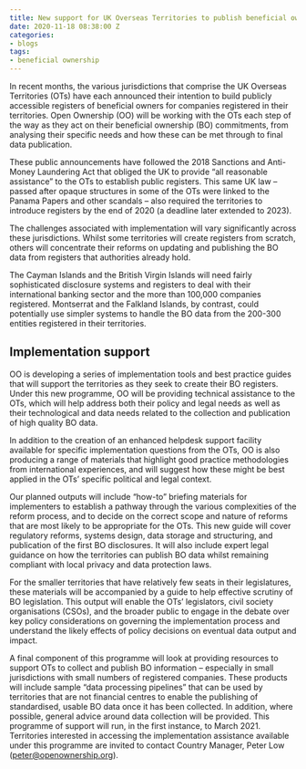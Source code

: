 ```yaml
---
title: New support for UK Overseas Territories to publish beneficial ownership data
date: 2020-11-18 08:38:00 Z
categories:
- blogs
tags:
- beneficial ownership
---
```


In recent months, the various jurisdictions that comprise the UK Overseas Territories (OTs) have each announced their intention to build publicly accessible registers of beneficial owners for companies registered in their territories. Open Ownership (OO) will be working with the OTs each step of the way as they act on their beneficial ownership (BO) commitments, from analysing their specific needs and how these can be met through to final data publication. 

These public announcements have followed the 2018 Sanctions and Anti-Money Laundering Act that obliged the UK to provide “all reasonable assistance” to the OTs to establish public registers. This same UK law – passed after opaque structures in some of the OTs were linked to the Panama Papers and other scandals – also required the territories to introduce registers by the end of 2020 (a deadline later extended to 2023). 

The challenges associated with implementation will vary significantly across these jurisdictions. Whilst some territories will create registers from scratch, others will concentrate their reforms on updating and publishing the BO data from registers that authorities already hold. 

The Cayman Islands and the British Virgin Islands will need fairly sophisticated disclosure systems and registers to deal with their international banking sector and the more than 100,000 companies registered. Montserrat and the Falkland Islands, by contrast, could potentially use simpler systems to handle the BO data from the 200-300 entities registered in their territories. 

## Implementation support

OO is developing a series of implementation tools and best practice guides that will support the territories as they seek to create their BO registers. Under this new programme, OO will be providing technical assistance to the OTs, which will help address both their policy and legal needs as well as their technological and data needs related to the collection and publication of high quality BO data. 
 
In addition to the creation of an enhanced helpdesk support facility available for specific implementation questions from the OTs, OO is also producing a range of materials that highlight good practice methodologies from international experiences, and will suggest how these might be best applied in the OTs’ specific political and legal context. 

Our planned outputs will include “how-to” briefing materials for implementers to establish a pathway through the various complexities of the reform process, and to decide on the correct scope and nature of reforms that are most likely to be appropriate for the OTs. This new guide will cover regulatory reforms, systems design, data storage and structuring, and publication of the first BO disclosures. It will also include expert legal guidance on how the territories can publish BO data whilst remaining compliant with local privacy and data protection laws. 

For the smaller territories that have relatively few seats in their legislatures, these materials will be accompanied by a guide to help effective scrutiny of BO legislation. This output will enable the OTs’ legislators, civil society organisations (CSOs), and the broader public to engage in the debate over key policy considerations on governing the implementation process and understand the likely effects of policy decisions on eventual data output and impact.

A final component of this programme will look at providing resources to support OTs to collect and publish BO information – especially in small jurisdictions with small numbers of registered companies. These products will include sample “data processing pipelines” that can be used by territories that are not financial centres to enable the publishing of standardised, usable BO data once it has been collected. In addition, where possible, general advice around data collection will be provided. 
This programme of support will run, in the first instance, to March 2021. Territories interested in accessing the implementation assistance available under this programme are invited to contact Country Manager, Peter Low (peter@openownership.org).
